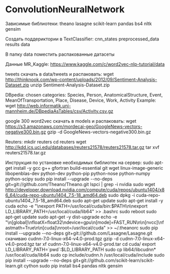 # ConvolutionNeuralNetwork

Зависимые библиотеки:
theano
lasagne
scikit-learn
pandas
bs4
nltk
gensim

Создать поддериктории в TextClassifier:
cnn_states
preprocessed_data
results
data

В папку data поместить распакованные датасеты


Данные MR_Kaggle:
https://www.kaggle.com/c/word2vec-nlp-tutorial/data

tweets скачать в data/tweets и распаковать:
wget http://thinknook.com/wp-content/uploads/2012/09/Sentiment-Analysis-Dataset.zip
unzip Sentiment-Analysis-Dataset.zip

DBpedia:
chosen categories:
Species, Person, AnatomicalStructure, Event, MeanOfTransportation, Place, Disease, Device, Work, Activity
Example: wget http://web.informatik.uni-mannheim.de/DBpediaAsTables/csv/Activity.csv.gz

google 300 word2vec скачать в models и распаковать:
wget https://s3.amazonaws.com/mordecai-geo/GoogleNews-vectors-negative300.bin.gz
gzip -d GoogleNews-vectors-negative300.bin.gz

Reuters:
mkdir reuters
cd reuters
wget http://kdd.ics.uci.edu/databases/reuters21578/reuters21578.tar.gz
tar xvf reuters21578.tar.gz

Инструкция по установке необходимых библиотек на сервер:
sudo apt-get install -y gcc g++ gfortran build-essential git wget linux-image-generic libopenblas-dev python-dev python-pip python-nose python-numpy python-scipy
sudo pip install --upgrade --no-deps git+git://github.com/Theano/Theano.git
lspci | grep -i nvidia
sudo wget http://developer.download.nvidia.com/compute/cuda/repos/ubuntu1404/x86_64/cuda-repo-ubuntu1404_7.5-18_amd64.deb
sudo dpkg -i cuda-repo-ubuntu1404_7.5-18_amd64.deb
sudo apt-get update
sudo apt-get install -y cuda
echo -e "\nexport PATH=/usr/local/cuda/bin:$PATH\n\nexport LD_LIBRARY_PATH=/usr/local/cuda/lib64" >> .bashrc
sudo reboot
sudo apt-get update
sudo apt-get -y dist-upgrade
echo -e "\n[global]\nfloatX=float32\ndevice=gpu\n[mode]=FAST_RUN\n\n[nvcc]\nfastmath=True\n\n[cuda]\nroot=/usr/local/cuda" >> ~/.theanorc
sudo pip install --upgrade --no-deps git+git://github.com/Lasagne/Lasagne.git
скачиваю cudnn-7.0-linux-x64-v4.0-prod.tgz
gzip -d cudnn-7.0-linux-x64-v4.0-prod.tgz
tar xf cudnn-7.0-linux-x64-v4.0-prod.tar
cd cuda/
export LD_LIBRARY_PATH=`pwd`:$LD_LIBRARY_PATH
sudo cp lib64/libcudnn* /usr/local/cuda/lib64
sudo cp include/cudnn.h /usr/local/cuda/include
sudo pip install --upgrade --no-deps git+git://github.com/scikit-learn/scikit-learn.git cython
sudo pip install bs4 pandas nltk gensim
